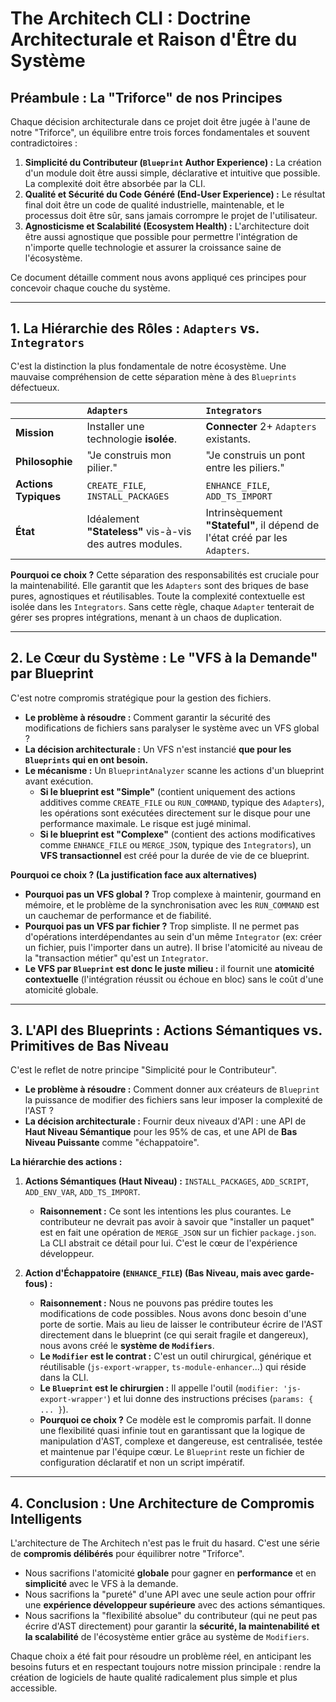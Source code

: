 
# **The Architech CLI : Doctrine Architecturale et Raison d'Être du Système**

## **Préambule : La "Triforce" de nos Principes**

Chaque décision architecturale dans ce projet doit être jugée à l'aune de notre "Triforce", un équilibre entre trois forces fondamentales et souvent contradictoires :

1.  **Simplicité du Contributeur (`Blueprint` Author Experience) :** La création d'un module doit être aussi simple, déclarative et intuitive que possible. La complexité doit être absorbée par la CLI.
2.  **Qualité et Sécurité du Code Généré (End-User Experience) :** Le résultat final doit être un code de qualité industrielle, maintenable, et le processus doit être sûr, sans jamais corrompre le projet de l'utilisateur.
3.  **Agnosticisme et Scalabilité (Ecosystem Health) :** L'architecture doit être aussi agnostique que possible pour permettre l'intégration de n'importe quelle technologie et assurer la croissance saine de l'écosystème.

Ce document détaille comment nous avons appliqué ces principes pour concevoir chaque couche du système.

---

## **1. La Hiérarchie des Rôles : `Adapters` vs. `Integrators`**

C'est la distinction la plus fondamentale de notre écosystème. Une mauvaise compréhension de cette séparation mène à des `Blueprints` défectueux.

| | **`Adapters`** | **`Integrators`** |
| :--- | :--- | :--- |
| **Mission** | Installer une technologie **isolée**. | **Connecter** 2+ `Adapters` existants. |
| **Philosophie** | "Je construis mon pilier." | "Je construis un pont entre les piliers." |
| **Actions Typiques** | `CREATE_FILE`, `INSTALL_PACKAGES` | `ENHANCE_FILE`, `ADD_TS_IMPORT` |
| **État** | Idéalement **"Stateless"** vis-à-vis des autres modules. | Intrinsèquement **"Stateful"**, il dépend de l'état créé par les `Adapters`. |

**Pourquoi ce choix ?**
Cette séparation des responsabilités est cruciale pour la maintenabilité. Elle garantit que les `Adapters` sont des briques de base pures, agnostiques et réutilisables. Toute la complexité contextuelle est isolée dans les `Integrators`. Sans cette règle, chaque `Adapter` tenterait de gérer ses propres intégrations, menant à un chaos de duplication.

---

## **2. Le Cœur du Système : Le "VFS à la Demande" par Blueprint**

C'est notre compromis stratégique pour la gestion des fichiers.

*   **Le problème à résoudre :** Comment garantir la sécurité des modifications de fichiers sans paralyser le système avec un VFS global ?
*   **La décision architecturale :** Un VFS n'est instancié **que pour les `Blueprints` qui en ont besoin.**
*   **Le mécanisme :** Un `BlueprintAnalyzer` scanne les actions d'un blueprint avant exécution.
    *   **Si le blueprint est "Simple"** (contient uniquement des actions additives comme `CREATE_FILE` ou `RUN_COMMAND`, typique des `Adapters`), les opérations sont exécutées directement sur le disque pour une performance maximale. Le risque est jugé minimal.
    *   **Si le blueprint est "Complexe"** (contient des actions modificatives comme `ENHANCE_FILE` ou `MERGE_JSON`, typique des `Integrators`), un **VFS transactionnel** est créé pour la durée de vie de ce blueprint.

**Pourquoi ce choix ? (La justification face aux alternatives)**
*   **Pourquoi pas un VFS global ?** Trop complexe à maintenir, gourmand en mémoire, et le problème de la synchronisation avec les `RUN_COMMAND` est un cauchemar de performance et de fiabilité.
*   **Pourquoi pas un VFS par fichier ?** Trop simpliste. Il ne permet pas d'opérations interdépendantes au sein d'un même `Integrator` (ex: créer un fichier, puis l'importer dans un autre). Il brise l'atomicité au niveau de la "transaction métier" qu'est un `Integrator`.
*   **Le VFS par `Blueprint` est donc le juste milieu :** il fournit une **atomicité contextuelle** (l'intégration réussit ou échoue en bloc) sans le coût d'une atomicité globale.

---

## **3. L'API des Blueprints : Actions Sémantiques vs. Primitives de Bas Niveau**

C'est le reflet de notre principe "Simplicité pour le Contributeur".

*   **Le problème à résoudre :** Comment donner aux créateurs de `Blueprint` la puissance de modifier des fichiers sans leur imposer la complexité de l'AST ?
*   **La décision architecturale :** Fournir deux niveaux d'API : une API de **Haut Niveau Sémantique** pour les 95% de cas, et une API de **Bas Niveau Puissante** comme "échappatoire".

**La hiérarchie des actions :**

1.  **Actions Sémantiques (Haut Niveau) :** `INSTALL_PACKAGES`, `ADD_SCRIPT`, `ADD_ENV_VAR`, `ADD_TS_IMPORT`.
    *   **Raisonnement :** Ce sont les intentions les plus courantes. Le contributeur ne devrait pas avoir à savoir que "installer un paquet" est en fait une opération de `MERGE_JSON` sur un fichier `package.json`. La CLI abstrait ce détail pour lui. C'est le cœur de l'expérience développeur.

2.  **Action d'Échappatoire (`ENHANCE_FILE`) (Bas Niveau, mais avec garde-fous) :**
    *   **Raisonnement :** Nous ne pouvons pas prédire toutes les modifications de code possibles. Nous avons donc besoin d'une porte de sortie. Mais au lieu de laisser le contributeur écrire de l'AST directement dans le blueprint (ce qui serait fragile et dangereux), nous avons créé le **système de `Modifiers`**.
    *   **Le `Modifier` est le contrat :** C'est un outil chirurgical, générique et réutilisable (`js-export-wrapper`, `ts-module-enhancer`...) qui réside dans la CLI.
    *   **Le `Blueprint` est le chirurgien :** Il appelle l'outil (`modifier: 'js-export-wrapper'`) et lui donne des instructions précises (`params: { ... }`).
    *   **Pourquoi ce choix ?** Ce modèle est le compromis parfait. Il donne une flexibilité quasi infinie tout en garantissant que la logique de manipulation d'AST, complexe et dangereuse, est centralisée, testée et maintenue par l'équipe cœur. Le `Blueprint` reste un fichier de configuration déclaratif et non un script impératif.

---

## **4. Conclusion : Une Architecture de Compromis Intelligents**

L'architecture de The Architech n'est pas le fruit du hasard. C'est une série de **compromis délibérés** pour équilibrer notre "Triforce".

*   Nous sacrifions l'atomicité **globale** pour gagner en **performance** et en **simplicité** avec le VFS à la demande.
*   Nous sacrifions la "pureté" d'une API avec une seule action pour offrir une **expérience développeur supérieure** avec des actions sémantiques.
*   Nous sacrifions la "flexibilité absolue" du contributeur (qui ne peut pas écrire d'AST directement) pour garantir la **sécurité, la maintenabilité et la scalabilité** de l'écosystème entier grâce au système de `Modifiers`.

Chaque choix a été fait pour résoudre un problème réel, en anticipant les besoins futurs et en respectant toujours notre mission principale : rendre la création de logiciels de haute qualité radicalement plus simple et plus accessible.

